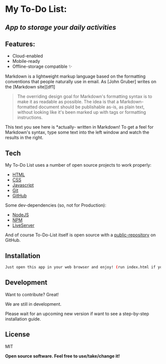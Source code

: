# My To-Do List:
## _App to storage your daily activities_

## Features:
- Cloud-enabled
- Mobile-ready
- Offline-storage compatible ✨


Markdown is a lightweight markup language based on the formatting conventions
that people naturally use in email.
As [John Gruber] writes on the [Markdown site][df1]

> The overriding design goal for Markdown's
> formatting syntax is to make it as readable
> as possible. The idea is that a
> Markdown-formatted document should be
> publishable as-is, as plain text, without
> looking like it's been marked up with tags
> or formatting instructions.

This text you see here is *actually- written in Markdown! To get a feel
for Markdown's syntax, type some text into the left window and
watch the results in the right.

## Tech

My To-Do List uses a number of open source projects to work properly:

- [HTML](https://developer.mozilla.org/es/docs/Web/HTML)
- [CSS](https://developer.mozilla.org/es/docs/Web/CSS)
- [Javascript](https://developer.mozilla.org/es/docs/Web/JavaScript)
- [Git](https://git-scm.com/about)
- [GitHub](https://github.com/about)

Some dev-dependencies (so, not for Production):
- [NodeJS](https://nodejs.org/en/about)
- [NPM](https://docs.npmjs.com/about-npm)
- [LiveServer](https://marketplace.visualstudio.com/items?itemName=ritwickdey.LiveServer)


And of course To-Do-List itself is open source with a [public-repository](https://github.com/mnemoakina/mytodolist.git)
 on GitHub.

## Installation

```sh
Just open this app in your web browser and enjoy! (run index.html if you have a folder with the files or if you cloned from Github).
```

## Development

Want to contribute? Great!

We are still in development. 

Please wait for an upcoming new version if want to see a step-by-step installation guide.

## License

MIT

**Open source software. Feel free to use/take/change it!**

[//]: # (These are reference links used in the body of this note and get stripped out when the markdown processor does its job. There is no need to format nicely because it shouldn't be seen. Thanks SO - http://stackoverflow.com/questions/4823468/store-comments-in-markdown-syntax)